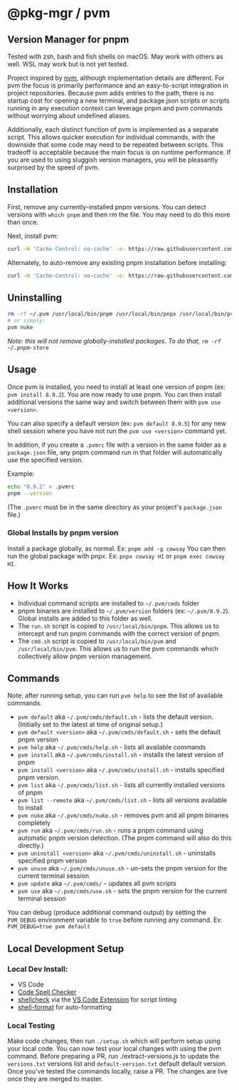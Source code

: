 # @pkg-mgr / pvm
## Version Manager for pnpm

Tested with zsh, bash and fish shells on macOS. May work with others as well. WSL may work but is not yet tested.

Project inspired by [nvm](https://github.com/nvm-sh/nvm), although implementation details are different. For pvm the focus is primarily performance and an easy-to-script integration in project repositories. Because pvm adds entries to the path, there is no startup cost for opening a new terminal, and package.json scripts or scripts running in any execution context can leverage pnpm and pvm commands without worrying about undefined aliases.

Additionally, each distinct function of pvm is implemented as a separate script. This allows quicker execution for individual commands, with the downside that some code may need to be repeated between scripts. This tradeoff is acceptable because the main focus is on runtime performance. If you are used to using sluggish version managers, you will be pleasantly surprised by the speed of pvm.

## Installation

First, remove any currently-installed pnpm versions. You can detect versions with `which pnpm` and then rm the file. You may need to do this more than once.

Next, install pvm:
```sh
curl -H 'Cache-Control: no-cache' -o- https://raw.githubusercontent.com/pkg-mgr/pvm/main/setup.sh | bash
```

Alternately, to auto-remove any existing pnpm installation before installing:
```sh
curl -H 'Cache-Control: no-cache' -o- https://raw.githubusercontent.com/pkg-mgr/pvm/main/setup.sh | NUKE_PNPM=1 bash
```

## Uninstalling

```sh
rm -rf ~/.pvm /usr/local/bin/pnpm /usr/local/bin/pnpx /usr/local/bin/pvm
# or simply:
pvm nuke
```

*Note: this will not remove globally-installed packages. To do that, `rm -rf ~/.pnpm-store`*

## Usage

Once pvm is installed, you need to install at least one version of pnpm (ex: `pvm install 8.9.2`). You are now ready to use pnpm. You can then install additional versions the same way and switch between them with `pvm use <version>`.

You can also specify a default version (ex: `pvm default 8.9.5`) for any new shell session where you have not run the `pvm use <version>` command yet.

In addition, if you create a `.pvmrc` file with a version in the same folder as a `package.json` file, any pnpm command run in that folder will automatically use the specified version.

Example:
```sh
echo "8.9.2" > .pvmrc
pnpm --version
```
(The `.pvmrc` must be in the same directory as your project's `package.json` file.)

### Global Installs by pnpm version

Install a package globally, as normal. Ex: `pnpm add -g cowsay`
You can then run the global package with pnpx. Ex: `pnpx cowsay HI` or `pnpm exec cowsay HI`.

## How It Works
* Individual command scripts are installed to `~/.pvm/cmds` folder
* pnpm binaries are installed to `~/.pvm/version` folders (ex: `~/.pvm/8.9.2`). Global installs are added to this folder as well.
* The `run.sh` script is copied to `/usr/local/bin/pnpm`. This allows us to intercept and run pnpm commands with the correct version of pnpm.
* The `cmd.sh` script is copied to `/usr/local/bin/pvm` and `/usr/local/bin/pvm`. This allows us to run the pvm commands which collectively allow pnpm version management.

## Commands
Note: after running setup, you can run `pvm help` to see the list of available commands.
* `pvm default` aka `~/.pvm/cmds/default.sh` - lists the default version. (Initially set to the latest at time of original setup.)
* `pvm default <version>` aka `~/.pvm/cmds/default.sh` - sets the default pnpm version
* `pvm help` aka `~/.pvm/cmds/help.sh` - lists all available commands
* `pvm install` aka `~/.pvm/cmds/install.sh` - installs the latest version of pnpm
* `pvm install <version>` aka `~/.pvm/cmds/install.sh` - installs specified pnpm version.
* `pvm list` aka `~/.pvm/cmds/list.sh` - lists all currently installed versions of pnpm
* `pvm list --remote` aka `~/.pvm/cmds/list.sh` - lists all versions available to install
* `pvm nuke` aka `~/.pvm/cmds/nuke.sh` - removes pvm and all pnpm binaries completely
* `pvm run` aka `~/.pvm/cmds/run.sh` - runs a pnpm command using automatic pnpm version detection. (The pnpm command will also do this directly.)
* `pvm uninstall <version>` aka `~/.pvm/cmds/uninstall.sh` - uninstalls specified pnpm version
* `pvm unuse` aka `~/.pvm/cmds/unuse.sh` - un-sets the pnpm version for the current terminal session
* `pvm update` aka `~/.pvm/cmds/` - updates all pvm scripts
* `pvm use` aka `~/.pvm/cmds/use.sh` - sets the pnpm version for the current terminal session

You can debug (produce additional command output) by setting the `PVM_DEBUG` environment variable to `true` before running any command. Ex: `PVM_DEBUG=true pvm default`

## Local Development Setup
### Local Dev Install:
* VS Code
* [Code Spell Checker](https://marketplace.visualstudio.com/items?itemName=streetsidesoftware.code-spell-checker)
* [shellcheck](https://github.com/koalaman/shellcheck) via the [VS Code Extension](https://marketplace.visualstudio.com/items?itemName=timonwong.shellcheck) for script linting
* [shell-format](https://marketplace.visualstudio.com/items?itemName=foxundermoon.shell-format) for auto-formatting

### Local Testing
Make code changes, then run `./setup.sh` which will perform setup using your local code. You can now test your local changes with using the pvm command.
Before preparing a PR, run ./extract-versions.js to update the `versions.txt` versions list and `default-version.txt` default default version.
Once you've tested the commands locally, raise a PR. The changes are live once they are merged to master.
